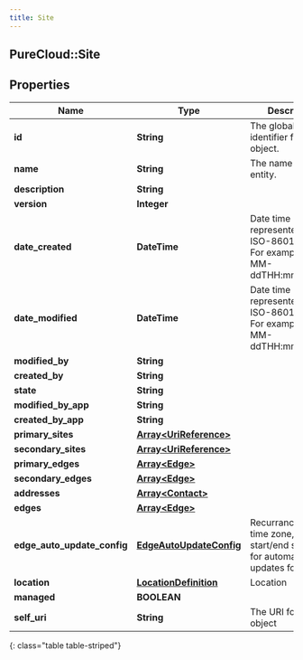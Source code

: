```yaml
---
title: Site
---
```

## PureCloud::Site

## Properties

|Name | Type | Description | Notes|
|------------ | ------------- | ------------- | -------------|
| **id** | **String** | The globally unique identifier for the object. | [optional] |
| **name** | **String** | The name of the entity. | |
| **description** | **String** |  | [optional] |
| **version** | **Integer** |  | [optional] |
| **date_created** | **DateTime** | Date time is represented as an ISO-8601 string. For example: yyyy-MM-ddTHH:mm:ss.SSSZ | [optional] |
| **date_modified** | **DateTime** | Date time is represented as an ISO-8601 string. For example: yyyy-MM-ddTHH:mm:ss.SSSZ | [optional] |
| **modified_by** | **String** |  | [optional] |
| **created_by** | **String** |  | [optional] |
| **state** | **String** |  | [optional] |
| **modified_by_app** | **String** |  | [optional] |
| **created_by_app** | **String** |  | [optional] |
| **primary_sites** | [**Array&lt;UriReference&gt;**](UriReference.html) |  | [optional] |
| **secondary_sites** | [**Array&lt;UriReference&gt;**](UriReference.html) |  | [optional] |
| **primary_edges** | [**Array&lt;Edge&gt;**](Edge.html) |  | [optional] |
| **secondary_edges** | [**Array&lt;Edge&gt;**](Edge.html) |  | [optional] |
| **addresses** | [**Array&lt;Contact&gt;**](Contact.html) |  | [optional] |
| **edges** | [**Array&lt;Edge&gt;**](Edge.html) |  | [optional] |
| **edge_auto_update_config** | [**EdgeAutoUpdateConfig**](EdgeAutoUpdateConfig.html) | Recurrance rule, time zone, and start/end settings for automatic edge updates for this site | [optional] |
| **location** | [**LocationDefinition**](LocationDefinition.html) | Location | |
| **managed** | **BOOLEAN** |  | [optional] |
| **self_uri** | **String** | The URI for this object | [optional] |
{: class="table table-striped"}


